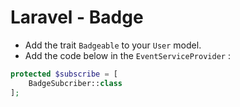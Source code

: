 # Laravel - Badge

- Add the trait `Badgeable` to your `User` model.
- Add the code below in the `EventServiceProvider` :

```php
protected $subscribe = [
	BadgeSubcriber::class
];
```
